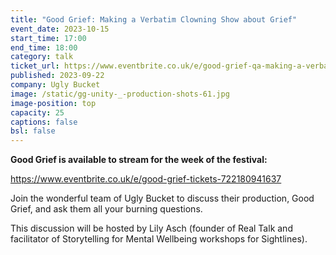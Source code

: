 ```yaml
---
title: "Good Grief: Making a Verbatim Clowning Show about Grief"
event_date: 2023-10-15
start_time: 17:00
end_time: 18:00
category: talk
ticket_url: https://www.eventbrite.co.uk/e/good-grief-qa-making-a-verbatim-clowning-show-about-grief-tickets-720886158907
published: 2023-09-22
company: Ugly Bucket
image: /static/gg-unity-_-production-shots-61.jpg
image-position: top
capacity: 25
captions: false
bsl: false
---
```

**G﻿ood Grief is available to stream for the week of the festival:**

https://www.eventbrite.co.uk/e/good-grief-tickets-722180941637

Join the wonderful team of Ugly Bucket to discuss their production, Good Grief, and ask them all your burning questions.  

This discussion will be hosted by Lily Asch (founder of Real Talk and facilitator of Storytelling for Mental Wellbeing workshops for Sightlines).
